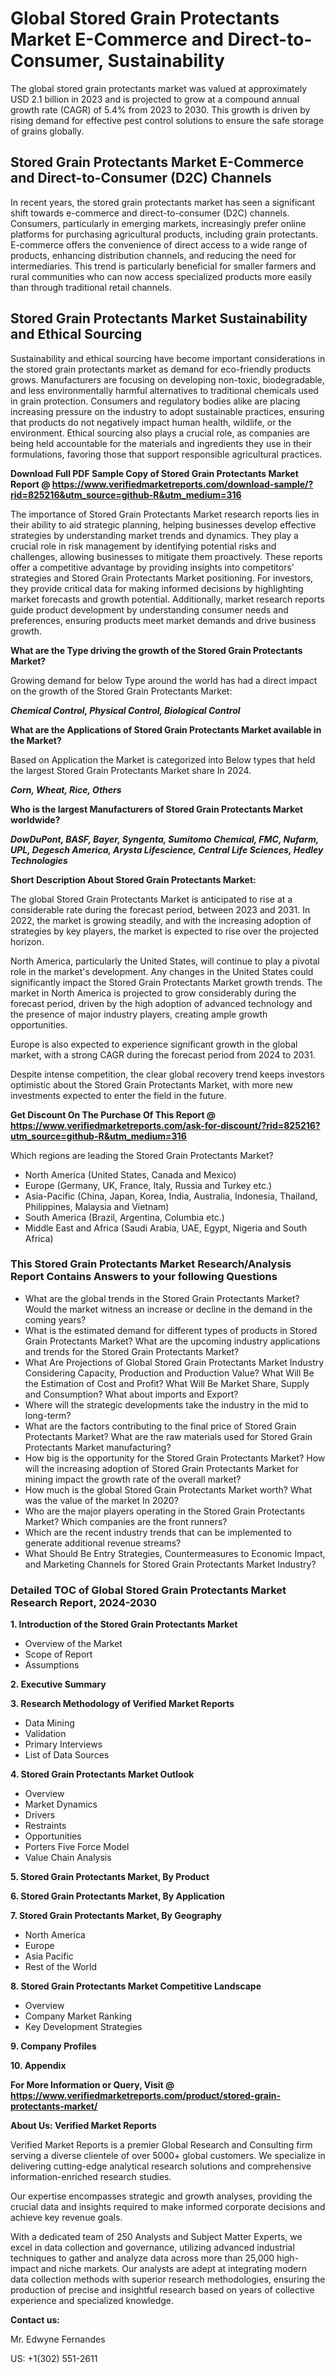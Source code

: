 <h1>Global Stored Grain Protectants Market E-Commerce and Direct-to-Consumer, Sustainability</h1><p class=""><p>The global stored grain protectants market was valued at approximately USD 2.1 billion in 2023 and is projected to grow at a compound annual growth rate (CAGR) of 5.4% from 2023 to 2030. This growth is driven by rising demand for effective pest control solutions to ensure the safe storage of grains globally.</p><h2>Stored Grain Protectants Market E-Commerce and Direct-to-Consumer (D2C) Channels</h2><p>In recent years, the stored grain protectants market has seen a significant shift towards e-commerce and direct-to-consumer (D2C) channels. Consumers, particularly in emerging markets, increasingly prefer online platforms for purchasing agricultural products, including grain protectants. E-commerce offers the convenience of direct access to a wide range of products, enhancing distribution channels, and reducing the need for intermediaries. This trend is particularly beneficial for smaller farmers and rural communities who can now access specialized products more easily than through traditional retail channels.</p><h2>Stored Grain Protectants Market Sustainability and Ethical Sourcing</h2><p>Sustainability and ethical sourcing have become important considerations in the stored grain protectants market as demand for eco-friendly products grows. Manufacturers are focusing on developing non-toxic, biodegradable, and less environmentally harmful alternatives to traditional chemicals used in grain protection. Consumers and regulatory bodies alike are placing increasing pressure on the industry to adopt sustainable practices, ensuring that products do not negatively impact human health, wildlife, or the environment. Ethical sourcing also plays a crucial role, as companies are being held accountable for the materials and ingredients they use in their formulations, favoring those that support responsible agricultural practices.</p></p><p class=""><strong>Download Full PDF Sample Copy of Stored Grain Protectants Market Report @ <a href="https://www.verifiedmarketreports.com/download-sample/?rid=825216&utm_source=github-R&utm_medium=316" target="_blank">https://www.verifiedmarketreports.com/download-sample/?rid=825216&utm_source=github-R&utm_medium=316</a></strong></p><p>The importance of&nbsp;Stored Grain Protectants Market research reports lies in their ability to aid strategic planning, helping businesses develop effective strategies by understanding market trends and dynamics. They play a crucial role in risk management by identifying potential risks and challenges, allowing businesses to mitigate them proactively. These reports offer a competitive advantage by providing insights into competitors' strategies and Stored Grain Protectants Market positioning. For investors, they provide critical data for making informed decisions by highlighting market forecasts and growth potential. Additionally, market research reports guide product development by understanding consumer needs and preferences, ensuring products meet market demands and drive business growth.</p><p><strong>What are the&nbsp;Type driving the growth of the Stored Grain Protectants Market?</strong></p><p id="" class="">Growing demand for below Type around the world has had a direct impact on the growth of the Stored Grain Protectants Market:</p><p class=""><em><strong>Chemical Control, Physical Control, Biological Control</strong></em></p><p class=""><strong>What are the&nbsp;Applications&nbsp;of Stored Grain Protectants Market available in the Market?</strong></p><p id="" class="">Based on Application the Market is categorized into Below types that held the largest Stored Grain Protectants Market share In 2024.</p><p class=""><em><strong>Corn, Wheat, Rice, Others</strong></em></p><p class=""><strong>Who is the largest Manufacturers of Stored Grain Protectants Market worldwide?</strong></p><p><em><strong>DowDuPont, BASF, Bayer, Syngenta, Sumitomo Chemical, FMC, Nufarm, UPL, Degesch America, Arysta Lifescience, Central Life Sciences, Hedley Technologies</strong></em></p><p id="" class=""><strong>Short Description About Stored Grain Protectants Market:</strong></p><p>The global Stored Grain Protectants Market is anticipated to rise at a considerable rate during the forecast period, between 2023 and 2031. In 2022, the market is growing steadily, and with the increasing adoption of strategies by key players, the market is expected to rise over the projected horizon.</p><p>North America, particularly the United States, will continue to play a pivotal role in the market's development. Any changes in the United States could significantly impact the Stored Grain Protectants Market growth trends. The market in North America is projected to grow considerably during the forecast period, driven by the high adoption of advanced technology and the presence of major industry players, creating ample growth opportunities.</p><p>Europe is also expected to experience significant growth in the global market, with a strong CAGR during the forecast period from 2024 to 2031.</p><p>Despite intense competition, the clear global recovery trend keeps investors optimistic about the Stored Grain Protectants Market, with more new investments expected to enter the field in the future.</p><p id="" class=""><strong>Get Discount On The Purchase Of This Report @ <a href="https://www.verifiedmarketreports.com/ask-for-discount/?rid=825216?utm_source=github-R&utm_medium=316" target="_blank">https://www.verifiedmarketreports.com/ask-for-discount/?rid=825216?utm_source=github-R&utm_medium=316</a></strong></p><p class="">Which regions are leading the Stored Grain Protectants Market?</p><ul><li>North America (United States, Canada and Mexico)</li><li>Europe (Germany, UK, France, Italy, Russia and Turkey etc.)</li><li>Asia-Pacific (China, Japan, Korea, India, Australia, Indonesia, Thailand, Philippines, Malaysia and Vietnam)</li><li>South America (Brazil, Argentina, Columbia etc.)</li><li>Middle East and Africa (Saudi Arabia, UAE, Egypt, Nigeria and South Africa)</li></ul><h3 id="" class="">This Stored Grain Protectants Market Research/Analysis Report Contains Answers to your following Questions</h3><ul><li>What are the global trends in the Stored Grain Protectants Market? Would the market witness an increase or decline in the demand in the coming years?</li><li>What is the estimated demand for different types of products in Stored Grain Protectants Market? What are the upcoming industry applications and trends for the Stored Grain Protectants Market?</li><li>What Are Projections of Global Stored Grain Protectants Market Industry Considering Capacity, Production and Production Value? What Will Be the Estimation of Cost and Profit? What Will Be Market Share, Supply and Consumption? What about imports and Export?</li><li>Where will the strategic developments take the industry in the mid to long-term?</li><li>What are the factors contributing to the final price of Stored Grain Protectants Market? What are the raw materials used for Stored Grain Protectants Market manufacturing?</li><li>How big is the opportunity for the Stored Grain Protectants Market? How will the increasing adoption of Stored Grain Protectants Market for mining impact the growth rate of the overall market?</li><li>How much is the global Stored Grain Protectants Market worth? What was the value of the market In 2020?</li><li>Who are the major players operating in the Stored Grain Protectants Market? Which companies are the front runners?</li><li>Which are the recent industry trends that can be implemented to generate additional revenue streams?</li><li>What Should Be Entry Strategies, Countermeasures to Economic Impact, and Marketing Channels for Stored Grain Protectants Market Industry?</li></ul><h3 id="" class="">Detailed TOC of Global Stored Grain Protectants Market Research Report, 2024-2030</h3><p id="" class=""><strong>1. Introduction of the Stored Grain Protectants Market</strong></p><ul><li>Overview of the Market</li><li>Scope of Report</li><li>Assumptions</li></ul><p id="" class=""><strong>2. Executive Summary</strong></p><p id="" class=""><strong>3. Research Methodology of Verified Market Reports</strong></p><ul><li>Data Mining</li><li>Validation</li><li>Primary Interviews</li><li>List of Data Sources</li></ul><p id="" class=""><strong>4. Stored Grain Protectants Market Outlook</strong></p><ul><li>Overview</li><li>Market Dynamics</li><li>Drivers</li><li>Restraints</li><li>Opportunities</li><li>Porters Five Force Model</li><li>Value Chain Analysis</li></ul><p id="" class=""><strong>5. Stored Grain Protectants Market, By Product</strong></p><p id="" class=""><strong>6. Stored Grain Protectants Market, By Application</strong></p><p id="" class=""><strong>7. Stored Grain Protectants Market, By Geography</strong></p><ul><li>North America</li><li>Europe</li><li>Asia Pacific</li><li>Rest of the World</li></ul><p id="" class=""><strong>8. Stored Grain Protectants Market Competitive Landscape</strong></p><ul><li>Overview</li><li>Company Market Ranking</li><li>Key Development Strategies</li></ul><p id="" class=""><strong>9. Company Profiles</strong></p><p id="" class=""><strong>10. Appendix</strong></p><p id="" class=""><strong>For More Information or Query, Visit @ <a href="https://www.verifiedmarketreports.com/product/stored-grain-protectants-market/" target="_blank">https://www.verifiedmarketreports.com/product/stored-grain-protectants-market/</a></strong></p><p id="" class=""><strong>About Us: Verified Market Reports</strong></p><p id="" class="">Verified Market Reports is a premier Global Research and Consulting firm serving a diverse clientele of over 5000+ global customers. We specialize in delivering cutting-edge analytical research solutions and comprehensive information-enriched research studies.</p><p id="" class="">Our expertise encompasses strategic and growth analyses, providing the crucial data and insights required to make informed corporate decisions and achieve key revenue goals.</p><p id="" class="">With a dedicated team of 250 Analysts and Subject Matter Experts, we excel in data collection and governance, utilizing advanced industrial techniques to gather and analyze data across more than 25,000 high-impact and niche markets. Our analysts are adept at integrating modern data collection methods with superior research methodologies, ensuring the production of precise and insightful research based on years of collective experience and specialized knowledge.</p><p id="" class=""><strong>Contact us:</strong></p><p id="" class="">Mr. Edwyne Fernandes</p><p id="" class="">US: +1(302) 551-2611</p>